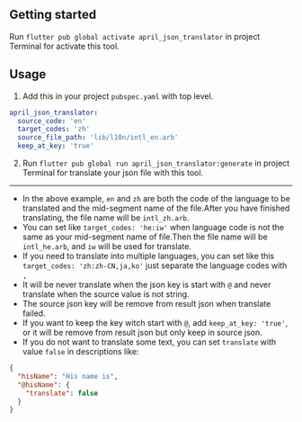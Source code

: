 <!--
This README describes the package. If you publish this package to pub.dev,
this README's contents appear on the landing page for your package.

For information about how to write a good package README, see the guide for
[writing package pages](https://dart.dev/guides/libraries/writing-package-pages).

For general information about developing packages, see the Dart guide for
[creating packages](https://dart.dev/guides/libraries/create-library-packages)
and the Flutter guide for
[developing packages and plugins](https://flutter.dev/developing-packages).
-->

## Getting started

Run `flutter pub global activate april_json_translator` in project Terminal for activate this tool.

## Usage

1. Add this in your project `pubspec.yaml` with top level.

```yaml
april_json_translator:
  source_code: 'en'
  target_codes: 'zh'
  source_file_path: 'lib/l10n/intl_en.arb'
  keep_at_key: 'true'
```

2. Run `flutter pub global run april_json_translator:generate` in project Terminal for translate
   your json file with this tool.

---

- In the above example, `en` and `zh` are both the code of the language to be translated and the
  mid-segment name of the file.After you have finished translating, the file name will
  be `intl_zh.arb`.
- You can set like `target_codes: 'he:iw'` when language code is not the same as your mid-segment
  name of file.Then the file name will be `intl_he.arb`, and `iw` will be used for translate.
- If you need to translate into multiple languages, you can set like
  this `target_codes: 'zh:zh-CN,ja,ko'` just separate the language codes with `,`
- It will be never translate when the json key is start with `@` and never translate when the source
  value is not string.
- The source json key will be remove from result json when translate failed.
- If you want to keep the key witch start with `@`, add `keep_at_key: 'true'`, or it will be remove
  from result json but only keep in source json.
- If you do not want to translate some text, you can set `translate` with value `false` in
  descriptions like:

```json
{
  "hisName": "His name is",
  "@hisName": {
    "translate": false
  }
}
```
